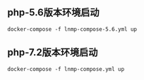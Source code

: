 ## php-5.6版本环境启动
`docker-compose -f lnmp-compose-5.6.yml up`
## php-7.2版本环境启动
`docker-compose -f lnmp-compose.yml up`
